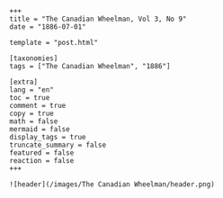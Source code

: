
    +++
    title = "The Canadian Wheelman, Vol 3, No 9"
    date = "1886-07-01"

    template = "post.html"

    [taxonomies]
    tags = ["The Canadian Wheelman", "1886"]

    [extra]
    lang = "en"
    toc = true
    comment = true
    copy = true
    math = false
    mermaid = false
    display_tags = true
    truncate_summary = false
    featured = false
    reaction = false
    +++

    ![header](/images/The Canadian Wheelman/header.png)

    